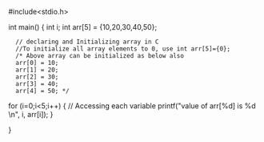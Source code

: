 #include<stdio.h>
 
int main()
{
   int i;
   int arr[5] = {10,20,30,40,50};
 
      // declaring and Initializing array in C
      //To initialize all array elements to 0, use int arr[5]={0};
      /* Above array can be initialized as below also
      arr[0] = 10;
      arr[1] = 20;
      arr[2] = 30;
      arr[3] = 40;
      arr[4] = 50; */
 
   for (i=0;i<5;i++)
   {
      // Accessing each variable
      printf("value of arr[%d] is %d \n", i, arr[i]);
   }
 
}

